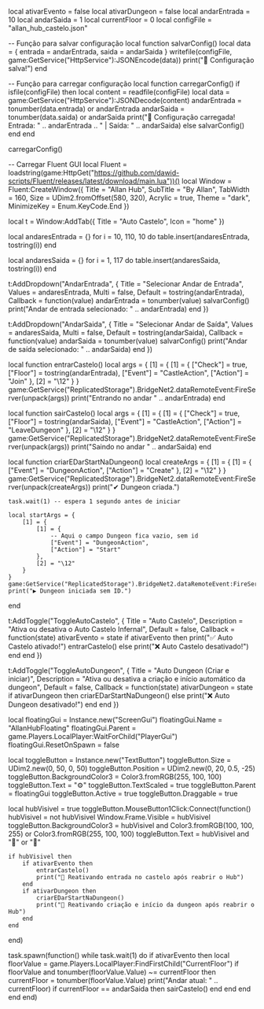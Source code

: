 local ativarEvento = false
local ativarDungeon = false
local andarEntrada = 10
local andarSaida = 1
local currentFloor = 0
local configFile = "allan_hub_castelo.json"

-- Função para salvar configuração
local function salvarConfig()
    local data = {
        entrada = andarEntrada,
        saida = andarSaida
    }
    writefile(configFile, game:GetService("HttpService"):JSONEncode(data))
    print("💾 Configuração salva!")
end

-- Função para carregar configuração
local function carregarConfig()
    if isfile(configFile) then
        local content = readfile(configFile)
        local data = game:GetService("HttpService"):JSONDecode(content)
        andarEntrada = tonumber(data.entrada) or andarEntrada
        andarSaida = tonumber(data.saida) or andarSaida
        print("📂 Configuração carregada! Entrada: " .. andarEntrada .. " | Saída: " .. andarSaida)
    else
        salvarConfig()
    end
end

carregarConfig()

-- Carregar Fluent GUI
local Fluent = loadstring(game:HttpGet("https://github.com/dawid-scripts/Fluent/releases/latest/download/main.lua"))()
local Window = Fluent:CreateWindow({
    Title = "Allan Hub",
    SubTitle = "By Allan",
    TabWidth = 160,
    Size = UDim2.fromOffset(580, 320),
    Acrylic = true,
    Theme = "dark",
    MinimizeKey = Enum.KeyCode.End
})

local t = Window:AddTab({
    Title = "Auto Castelo",
    Icon = "home"
})

local andaresEntrada = {}
for i = 10, 110, 10 do
    table.insert(andaresEntrada, tostring(i))
end

local andaresSaida = {}
for i = 1, 117 do
    table.insert(andaresSaida, tostring(i))
end

t:AddDropdown("AndarEntrada", {
    Title = "Selecionar Andar de Entrada",
    Values = andaresEntrada,
    Multi = false,
    Default = tostring(andarEntrada),
    Callback = function(value)
        andarEntrada = tonumber(value)
        salvarConfig()
        print("Andar de entrada selecionado: " .. andarEntrada)
    end
})

t:AddDropdown("AndarSaida", {
    Title = "Selecionar Andar de Saída",
    Values = andaresSaida,
    Multi = false,
    Default = tostring(andarSaida),
    Callback = function(value)
        andarSaida = tonumber(value)
        salvarConfig()
        print("Andar de saída selecionado: " .. andarSaida)
    end
})

local function entrarCastelo()
    local args = {
        [1] = {
            [1] = {
                ["Check"] = true,
                ["Floor"] = tostring(andarEntrada),
                ["Event"] = "CastleAction",
                ["Action"] = "Join"
            },
            [2] = "\12"
        }
    }
    game:GetService("ReplicatedStorage").BridgeNet2.dataRemoteEvent:FireServer(unpack(args))
    print("Entrando no andar " .. andarEntrada)
end

local function sairCastelo()
    local args = {
        [1] = {
            [1] = {
                ["Check"] = true,
                ["Floor"] = tostring(andarSaida),
                ["Event"] = "CastleAction",
                ["Action"] = "LeaveDungeon"
            },
            [2] = "\12"
        }
    }
    game:GetService("ReplicatedStorage").BridgeNet2.dataRemoteEvent:FireServer(unpack(args))
    print("Saindo no andar " .. andarSaida)
end

local function criarEDarStartNaDungeon()
    local createArgs = {
        [1] = {
            [1] = {
                ["Event"] = "DungeonAction",
                ["Action"] = "Create"
            },
            [2] = "\12"
        }
    }
    game:GetService("ReplicatedStorage").BridgeNet2.dataRemoteEvent:FireServer(unpack(createArgs))
    print("✔ Dungeon criada.")

    task.wait(1) -- espera 1 segundo antes de iniciar

    local startArgs = {
        [1] = {
            [1] = {
                -- Aqui o campo Dungeon fica vazio, sem id
                ["Event"] = "DungeonAction",
                ["Action"] = "Start"
            },
            [2] = "\12"
        }
    }
    game:GetService("ReplicatedStorage").BridgeNet2.dataRemoteEvent:FireServer(unpack(startArgs))
    print("▶ Dungeon iniciada sem ID.")
end

t:AddToggle("ToggleAutoCastelo", {
    Title = "Auto Castelo",
    Description = "Ativa ou desativa o Auto Castelo Infernal",
    Default = false,
    Callback = function(state)
        ativarEvento = state
        if ativarEvento then
            print("✅ Auto Castelo ativado!")
            entrarCastelo()
        else
            print("❌ Auto Castelo desativado!")
        end
    end
})

t:AddToggle("ToggleAutoDungeon", {
    Title = "Auto Dungeon (Criar e iniciar)",
    Description = "Ativa ou desativa a criação e início automático da dungeon",
    Default = false,
    Callback = function(state)
        ativarDungeon = state
        if ativarDungeon then
            criarEDarStartNaDungeon()
        else
            print("❌ Auto Dungeon desativado!")
        end
    end
})

local floatingGui = Instance.new("ScreenGui")
floatingGui.Name = "AllanHubFloating"
floatingGui.Parent = game.Players.LocalPlayer:WaitForChild("PlayerGui")
floatingGui.ResetOnSpawn = false

local toggleButton = Instance.new("TextButton")
toggleButton.Size = UDim2.new(0, 50, 0, 50)
toggleButton.Position = UDim2.new(0, 20, 0.5, -25)
toggleButton.BackgroundColor3 = Color3.fromRGB(255, 100, 100)
toggleButton.Text = "⚙"
toggleButton.TextScaled = true
toggleButton.Parent = floatingGui
toggleButton.Active = true
toggleButton.Draggable = true

local hubVisivel = true
toggleButton.MouseButton1Click:Connect(function()
    hubVisivel = not hubVisivel
    Window.Frame.Visible = hubVisivel
    toggleButton.BackgroundColor3 = hubVisivel and Color3.fromRGB(100, 100, 255) or Color3.fromRGB(255, 100, 100)
    toggleButton.Text = hubVisivel and "🔼" or "🔽"

    if hubVisivel then
        if ativarEvento then
            entrarCastelo()
            print("🔁 Reativando entrada no castelo após reabrir o Hub")
        end
        if ativarDungeon then
            criarEDarStartNaDungeon()
            print("🔁 Reativando criação e início da dungeon após reabrir o Hub")
        end
    end
end)

task.spawn(function()
    while task.wait(1) do
        if ativarEvento then
            local floorValue = game.Players.LocalPlayer:FindFirstChild("CurrentFloor")
            if floorValue and tonumber(floorValue.Value) ~= currentFloor then
                currentFloor = tonumber(floorValue.Value)
                print("Andar atual: " .. currentFloor)
                if currentFloor == andarSaida then
                    sairCastelo()
                end
            end
        end
    end
end)